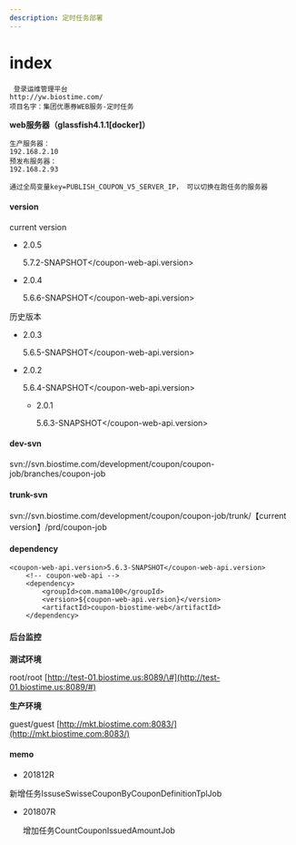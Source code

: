 ```yaml
---
description: 定时任务部署
---
```


# index



```text
 登录运维管理平台
http://yw.biostime.com/
项目名字：集团优惠券WEB服务-定时任务
```

**web服务器（glassfish4.1.1\[docker\]）**

```text
生产服务器：
192.168.2.10
预发布服务器：
192.168.2.93

通过全局变量key=PUBLISH_COUPON_V5_SERVER_IP， 可以切换在跑任务的服务器
```

#### version

current version

* 2.0.5

   5.7.2-SNAPSHOT&lt;/coupon-web-api.version&gt;

* 2.0.4

   5.6.6-SNAPSHOT&lt;/coupon-web-api.version&gt;

历史版本

* 2.0.3

   5.6.5-SNAPSHOT&lt;/coupon-web-api.version&gt;

* 2.0.2

   5.6.4-SNAPSHOT&lt;/coupon-web-api.version&gt;

  * 2.0.1 

    5.6.3-SNAPSHOT&lt;/coupon-web-api.version&gt;

#### dev-svn

svn://svn.biostime.com/development/coupon/coupon-job/branches/coupon-job

#### trunk-svn

svn://svn.biostime.com/development/coupon/coupon-job/trunk/【current version】/prd/coupon-job

#### dependency

```text
<coupon-web-api.version>5.6.3-SNAPSHOT</coupon-web-api.version>
    <!-- coupon-web-api -->
    <dependency>
        <groupId>com.mama100</groupId>
        <version>${coupon-web-api.version}</version>
        <artifactId>coupon-biostime-web</artifactId>
    </dependency>
```

#### 后台监控

**测试环境**

root/root [http://test-01.biostime.us:8089/\#](http://test-01.biostime.us:8089/#)

**生产环境**

guest/guest [http://mkt.biostime.com:8083/](http://mkt.biostime.com:8083/)

#### memo

* 201812R

新增任务IssuseSwisseCouponByCouponDefinitionTplJob

* 201807R

  增加任务CountCouponIssuedAmountJob

